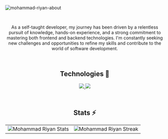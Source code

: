 ![mohammad-riyan-about](https://github.com/Riyaancode/Riyaancode/assets/80451963/7a934e18-2444-44da-bf23-d88202a16172)

<br />

<p align="center">
As a self-taught developer, my journey has been driven by a relentless pursuit of knowledge, hands-on experience, and a strong commitment to mastering both frontend and backend technologies. I'm constantly seeking new challenges and opportunities to refine my skills and contribute to the world of software development.</p> 
<br />
<h2 align="center">Technologies 🔧</h2>

<p align="center">
  <a href="https://skillicons.dev">
    <img src="https://skillicons.dev/icons?i=html,css,javascript,git,bootstrap,nodejs,mongodb,php,mysql,redux,vercel,heroku,wordpress,postman,firebase" />
  </a>
  <a href="https://skillicons.dev">
    <img src="https://skillicons.dev/icons?i=tailwind,nextjs,expressjs,vite,typescript,aws,react" />
  </a>
</p>
<br />
 <h2 align="center">Stats ⚡️</h2>
<table style="border:none;margin:0 auto" align="center">
  <tr style="border:none;">
    <td style="border:none;"><img src="https://github-readme-stats.vercel.app/api/top-langs/?username=riyaancode&include_all_commits=true&count_private=true&show_icons=true&theme=react&text_color=8b8b8b&bg_color=0000&hide_border=true&layout=compact" alt="Mohammad Riyan Stats"/></td>
    <td style="border:none;"><img src="https://github-readme-streak-stats.herokuapp.com?user=riyaancode&theme=react&dates=8b8b8b&background=0000&hide_border=true" alt="Mohammad Riyan Streak"/></td>
  </tr>
</table>
